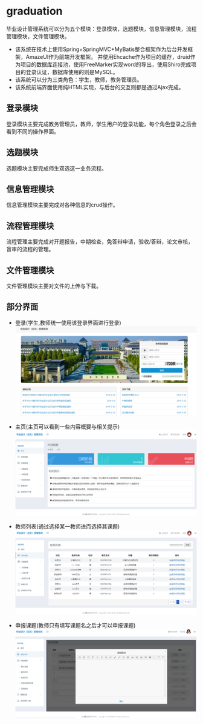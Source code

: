 # graduation
毕业设计管理系统可以分为五个模块：登录模块，选题模块，信息管理模块，流程管理模块，文件管理模块。
- 该系统在技术上使用Spring+SpringMVC+MyBatis整合框架作为后台开发框架，AmazeUI作为前端开发框架。
并使用Ehcache作为项目的缓存，druid作为项目的数据库连接池，使用FreeMarker实现word的导出，使用Shiro完成项目的登录认证，数据库使用的则是MySQL。
- 该系统可以分为三类角色：学生，教师，教务管理员。
- 该系统前端界面使用纯HTML实现，与后台的交互则都是通过Ajax完成。
## 登录模块
登录模块主要完成教务管理员，教师，学生用户的登录功能，每个角色登录之后会看到不同的操作界面。
## 选题模块
选题模块主要完成师生双选这一业务流程。
## 信息管理模块
信息管理模块主要完成对各种信息的crud操作。
## 流程管理模块
流程管理主要完成对开题报告，中期检查，免答辩申请，验收/答辩，论文审核，盲审的流程的管理。
## 文件管理模块
文件管理模块主要对文件的上传与下载。

## 部分界面
- 登录(学生,教师统一使用该登录界面进行登录)
!["登录"](screen/login.jpg)

- 主页(主页可以看到一些内容概要与相关提示)
!["主页"](screen/index.png)

- 教师列表(通过选择某一教师进而选择其课题)
!["教师列表"](screen/choose.png)

- 申报课题(教师只有填写课题名之后才可以申报课题)
!["申报课题"](screen/kt.png)